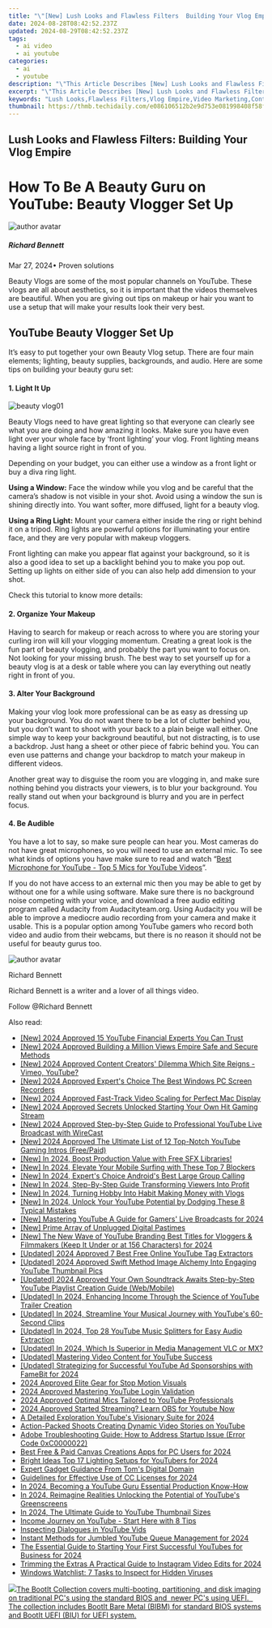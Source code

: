 ```yaml
---
title: "\"[New] Lush Looks and Flawless Filters  Building Your Vlog Empire\""
date: 2024-08-28T08:42:52.237Z
updated: 2024-08-29T08:42:52.237Z
tags:
  - ai video
  - ai youtube
categories:
  - ai
  - youtube
description: "\"This Article Describes [New] Lush Looks and Flawless Filters: Building Your Vlog Empire\""
excerpt: "\"This Article Describes [New] Lush Looks and Flawless Filters: Building Your Vlog Empire\""
keywords: "Lush Looks,Flawless Filters,Vlog Empire,Video Marketing,Content Creation,SEO for Vlogs,Digital Entrepreneurship"
thumbnail: https://thmb.techidaily.com/e086106512b2e9d753e081998408f58f33739fa1f0e7070951ebc50a7e45bfdb.jpg
---
```


## Lush Looks and Flawless Filters: Building Your Vlog Empire

# How To Be A Beauty Guru on YouTube: Beauty Vlogger Set Up

![author avatar](https://images.wondershare.com/filmora/article-images/richard-bennett.jpg)

##### Richard Bennett

 Mar 27, 2024• Proven solutions

Beauty Vlogs are some of the most popular channels on YouTube. These vlogs are all about aesthetics, so it is important that the videos themselves are beautiful. When you are giving out tips on makeup or hair you want to use a setup that will make your results look their very best.

## YouTube Beauty Vlogger Set Up

It’s easy to put together your own Beauty Vlog setup. There are four main elements; lighting, beauty supplies, backgrounds, and audio. Here are some tips on building your beauty guru set:

#### 1\. Light It Up

![beauty vlog01](https://images.wondershare.com/filmora/article-images/beauty-vlog01.JPG)

Beauty Vlogs need to have great lighting so that everyone can clearly see what you are doing and how amazing it looks. Make sure you have even light over your whole face by ‘front lighting’ your vlog. Front lighting means having a light source right in front of you.

Depending on your budget, you can either use a window as a front light or buy a diva ring light.

**Using a Window:**  Face the window while you vlog and be careful that the camera’s shadow is not visible in your shot. Avoid using a window the sun is shining directly into. You want softer, more diffused, light for a beauty vlog.

**Using a Ring Light:**  Mount your camera either inside the ring or right behind it on a tripod. Ring lights are powerful options for illuminating your entire face, and they are very popular with makeup vloggers.

Front lighting can make you appear flat against your background, so it is also a good idea to set up a backlight behind you to make you pop out. Setting up lights on either side of you can also help add dimension to your shot.

Check this tutorial to know more details:

#### 2\. Organize Your Makeup

Having to search for makeup or reach across to where you are storing your curling iron will kill your vlogging momentum. Creating a great look is the fun part of beauty vlogging, and probably the part you want to focus on. Not looking for your missing brush. The best way to set yourself up for a beauty vlog is at a desk or table where you can lay everything out neatly right in front of you.

#### 3\. Alter Your Background

Making your vlog look more professional can be as easy as dressing up your background. You do not want there to be a lot of clutter behind you, but you don’t want to shoot with your back to a plain beige wall either. One simple way to keep your background beautiful, but not distracting, is to use a backdrop. Just hang a sheet or other piece of fabric behind you. You can even use patterns and change your backdrop to match your makeup in different videos.

Another great way to disguise the room you are vlogging in, and make sure nothing behind you distracts your viewers, is to blur your background. You really stand out when your background is blurry and you are in perfect focus.

#### 4\. Be Audible

You have a lot to say, so make sure people can hear you. Most cameras do not have great microphones, so you will need to use an external mic. To see what kinds of options you have make sure to read and watch “[Best Microphone for YouTube - Top 5 Mics for YouTube Videos](https://tools.techidaily.com/wondershare/filmora/download/)”.

If you do not have access to an external mic then you may be able to get by without one for a while using software. Make sure there is no background noise competing with your voice, and download a free audio editing program called Audacity from Audacityteam.org. Using Audacity you will be able to improve a mediocre audio recording from your camera and make it usable. This is a popular option among YouTube gamers who record both video and audio from their webcams, but there is no reason it should not be useful for beauty gurus too.

![author avatar](https://images.wondershare.com/filmora/article-images/richard-bennett.jpg)

Richard Bennett

Richard Bennett is a writer and a lover of all things video.

Follow @Richard Bennett


<ins class="adsbygoogle"
     style="display:block"
     data-ad-format="autorelaxed"
     data-ad-client="ca-pub-7571918770474297"
     data-ad-slot="1223367746"></ins>



<ins class="adsbygoogle"
     style="display:block"
     data-ad-client="ca-pub-7571918770474297"
     data-ad-slot="8358498916"
     data-ad-format="auto"
     data-full-width-responsive="true"></ins>

<span class="atpl-alsoreadstyle">Also read:</span>
<div><ul>
<li><a href="https://youtube-web.techidaily.com/024-approved-15-youtube-financial-experts-you-can-trust/"><u>[New] 2024 Approved  15 YouTube Financial Experts You Can Trust</u></a></li>
<li><a href="https://youtube-web.techidaily.com/024-approved-building-a-million-views-empire-safe-and-secure-methods/"><u>[New] 2024 Approved  Building a Million Views Empire  Safe and Secure Methods</u></a></li>
<li><a href="https://youtube-web.techidaily.com/024-approved-content-creators-dilemma-which-site-reigns-vimeo-youtube/"><u>[New] 2024 Approved  Content Creators' Dilemma  Which Site Reigns - Vimeo, YouTube?</u></a></li>
<li><a href="https://screen-capture.techidaily.com/new-2024-approved-experts-choice-the-best-windows-pc-screen-recorders/"><u>[New] 2024 Approved  Expert's Choice  The Best Windows PC Screen Recorders</u></a></li>
<li><a href="https://youtube-web.techidaily.com/024-approved-fast-track-video-scaling-for-perfect-mac-display/"><u>[New] 2024 Approved  Fast-Track Video Scaling for Perfect Mac Display</u></a></li>
<li><a href="https://youtube-web.techidaily.com/024-approved-secrets-unlocked-starting-your-own-hit-gaming-stream/"><u>[New] 2024 Approved  Secrets Unlocked  Starting Your Own Hit Gaming Stream</u></a></li>
<li><a href="https://youtube-web.techidaily.com/024-approved-step-by-step-guide-to-professional-youtube-live-broadcast-with-wirecast/"><u>[New] 2024 Approved  Step-by-Step Guide to Professional YouTube Live Broadcast with WireCast</u></a></li>
<li><a href="https://youtube-web.techidaily.com/024-approved-the-ultimate-list-of-12-top-notch-youtube-gaming-intros-freepaid/"><u>[New] 2024 Approved  The Ultimate List of 12 Top-Notch YouTube Gaming Intros (Free/Paid)</u></a></li>
<li><a href="https://youtube-web.techidaily.com/n-2024-boost-production-value-with-free-sfx-libraries/"><u>[New] In 2024, Boost Production Value with Free SFX Libraries!</u></a></li>
<li><a href="https://youtube-web.techidaily.com/n-2024-elevate-your-mobile-surfing-with-these-top-7-blockers/"><u>[New] In 2024, Elevate Your Mobile Surfing with These Top 7 Blockers</u></a></li>
<li><a href="https://visual-screen-recording.techidaily.com/new-in-2024-experts-choice-androids-best-large-group-calling/"><u>[New] In 2024, Expert's Choice  Android's Best Large Group Calling</u></a></li>
<li><a href="https://youtube-web.techidaily.com/n-2024-step-by-step-guide-transforming-viewers-into-profit/"><u>[New] In 2024, Step-By-Step Guide  Transforming Viewers Into Profit</u></a></li>
<li><a href="https://youtube-web.techidaily.com/n-2024-turning-hobby-into-habit-making-money-with-vlogs/"><u>[New] In 2024, Turning Hobby Into Habit  Making Money with Vlogs</u></a></li>
<li><a href="https://youtube-web.techidaily.com/n-2024-unlock-your-youtube-potential-by-dodging-these-8-typical-mistakes/"><u>[New] In 2024, Unlock Your YouTube Potential by Dodging These 8 Typical Mistakes</u></a></li>
<li><a href="https://youtube-web.techidaily.com/astering-youtube-a-guide-for-gamers-live-broadcasts-for-2024/"><u>[New] Mastering YouTube  A Guide for Gamers' Live Broadcasts for 2024</u></a></li>
<li><a href="https://visual-screen-recording.techidaily.com/new-prime-array-of-unplugged-digital-pastimes/"><u>[New] Prime Array of Unplugged Digital Pastimes</u></a></li>
<li><a href="https://youtube-web.techidaily.com/he-new-wave-of-youtube-branding-best-titles-for-vloggers-and-filmmakers-keep-it-under-or-at-156-characters-for-2024/"><u>[New] The New Wave of YouTube Branding  Best Titles for Vloggers & Filmmakers (Keep It Under or at 156 Characters) for 2024</u></a></li>
<li><a href="https://youtube-web.techidaily.com/ed-2024-approved-7-best-free-online-youtube-tag-extractors/"><u>[Updated] 2024 Approved  7 Best Free Online YouTube Tag Extractors</u></a></li>
<li><a href="https://youtube-webster.techidaily.com/ed-2024-approved-swift-method-image-alchemy-into-engaging-youtube-thumbnail-pics/"><u>[Updated] 2024 Approved  Swift Method  Image Alchemy Into Engaging YouTube Thumbnail Pics</u></a></li>
<li><a href="https://youtube-web.techidaily.com/ed-2024-approved-your-own-soundtrack-awaits-step-by-step-youtube-playlist-creation-guide-webmobile/"><u>[Updated] 2024 Approved  Your Own Soundtrack Awaits  Step-by-Step YouTube Playlist Creation Guide (Web/Mobile)</u></a></li>
<li><a href="https://youtube-web.techidaily.com/ed-in-2024-enhancing-income-through-the-science-of-youtube-trailer-creation/"><u>[Updated] In 2024, Enhancing Income Through the Science of YouTube Trailer Creation</u></a></li>
<li><a href="https://youtube-web.techidaily.com/ed-in-2024-streamline-your-musical-journey-with-youtubes-60-second-clips/"><u>[Updated] In 2024, Streamline Your Musical Journey with YouTube's 60-Second Clips</u></a></li>
<li><a href="https://youtube-web.techidaily.com/ed-in-2024-top-28-youtube-music-splitters-for-easy-audio-extraction/"><u>[Updated] In 2024, Top 28 YouTube Music Splitters for Easy Audio Extraction</u></a></li>
<li><a href="https://fox-friendly.techidaily.com/updated-in-2024-which-is-superior-in-media-management-vlc-or-mx/"><u>[Updated] In 2024, Which Is Superior in Media Management  VLC or MX?</u></a></li>
<li><a href="https://youtube-web.techidaily.com/ed-mastering-video-content-for-youtube-success/"><u>[Updated] Mastering Video Content for YouTube Success</u></a></li>
<li><a href="https://youtube-web.techidaily.com/ed-strategizing-for-successful-youtube-ad-sponsorships-with-famebit-for-2024/"><u>[Updated] Strategizing for Successful YouTube Ad Sponsorships with FameBit for 2024</u></a></li>
<li><a href="https://article-helps.techidaily.com/2024-approved-elite-gear-for-stop-motion-visuals/"><u>2024 Approved  Elite Gear for Stop Motion Visuals</u></a></li>
<li><a href="https://youtube-web.techidaily.com/approved-mastering-youtube-login-validation/"><u>2024 Approved  Mastering YouTube Login Validation</u></a></li>
<li><a href="https://youtube-web.techidaily.com/approved-optimal-mics-tailored-to-youtube-professionals/"><u>2024 Approved  Optimal Mics Tailored to YouTube Professionals</u></a></li>
<li><a href="https://youtube-web.techidaily.com/approved-started-streaming-learn-obs-for-youtube-now/"><u>2024 Approved  Started Streaming? Learn OBS for Youtube Now</u></a></li>
<li><a href="https://youtube-web.techidaily.com/ailed-exploration-youtubes-visionary-suite-for-2024/"><u>A Detailed Exploration  YouTube's Visionary Suite for 2024</u></a></li>
<li><a href="https://youtube-videos.techidaily.com/action-packed-shoots-creating-dynamic-video-stories-on-youtube/"><u>Action-Packed Shoots  Creating Dynamic Video Stories on YouTube</u></a></li>
<li><a href="https://win-answers.techidaily.com/adobe-troubleshooting-guide-how-to-address-startup-issue-error-code-0xc0000022/"><u>Adobe Troubleshooting Guide: How to Address Startup Issue (Error Code 0xC0000022)</u></a></li>
<li><a href="https://extra-resources.techidaily.com/best-free-and-paid-canvas-creations-apps-for-pc-users-for-2024/"><u>Best Free & Paid Canvas Creations Apps for PC Users for 2024</u></a></li>
<li><a href="https://youtube-web.techidaily.com/t-ideas-top-17-lighting-setups-for-youtubers-for-2024/"><u>Bright Ideas  Top 17 Lighting Setups for YouTubers for 2024</u></a></li>
<li><a href="https://hardware-tips.techidaily.com/expert-gadget-guidance-from-toms-digital-domain/"><u>Expert Gadget Guidance From Tom's Digital Domain</u></a></li>
<li><a href="https://youtube-web.techidaily.com/lines-for-effective-use-of-cc-licenses-for-2024/"><u>Guidelines for Effective Use of CC Licenses for 2024</u></a></li>
<li><a href="https://youtube-web.techidaily.com/24-becoming-a-youtube-guru-essential-production-know-how/"><u>In 2024, Becoming a YouTube Guru  Essential Production Know-How</u></a></li>
<li><a href="https://youtube-web.techidaily.com/24-reimagine-realities-unlocking-the-potential-of-youtubes-greenscreens/"><u>In 2024, Reimagine Realities  Unlocking the Potential of YouTube's Greenscreens</u></a></li>
<li><a href="https://youtube-web.techidaily.com/24-the-ultimate-guide-to-youtube-thumbnail-sizes/"><u>In 2024, The Ultimate Guide to YouTube Thumbnail Sizes</u></a></li>
<li><a href="https://youtube-web.techidaily.com/e-journey-on-youtube-start-here-with-8-tips/"><u>Income Journey on YouTube - Start Here with 8 Tips</u></a></li>
<li><a href="https://youtube-web.techidaily.com/cting-dialogues-in-youtube-vids/"><u>Inspecting Dialogues in YouTube Vids</u></a></li>
<li><a href="https://youtube-web.techidaily.com/nt-methods-for-jumbled-youtube-queue-management-for-2024/"><u>Instant Methods for Jumbled YouTube Queue Management for 2024</u></a></li>
<li><a href="https://youtube-web.techidaily.com/ssential-guide-to-starting-your-first-successful-youtubes-for-business-for-2024/"><u>The Essential Guide to Starting Your First Successful YouTubes for Business for 2024</u></a></li>
<li><a href="https://instagram-video-recordings.techidaily.com/trimming-the-extras-a-practical-guide-to-instagram-video-edits-for-2024/"><u>Trimming the Extras  A Practical Guide to Instagram Video Edits for 2024</u></a></li>
<li><a href="https://windows11.techidaily.com/windows-watchlist-7-tasks-to-inspect-for-hidden-viruses/"><u>Windows Watchlist: 7 Tasks to Inspect for Hidden Viruses</u></a></li>
</ul></div>

<!-- affiliate ads begin -->
<a href="https://secure.2checkout.com/order/checkout.php?PRODS=45152810&QTY=1&AFFILIATE=108875&CART=1"> <img src="https://secure.avangate.com/images/merchant/842ca578342915ccb8ae069595ba7233/products/copy_bootit-ss1_178x139.jpg" border="0">The BootIt Collection covers multi-booting, partitioning, and disk imaging on traditional PC's using the standard BIOS and  newer PC's using UEFI.   The collection includes BootIt Bare Metal (BIBM) for standard BIOS systems and BootIt UEFI (BIU) for UEFI system. 
</a>
<!-- affiliate ads end -->